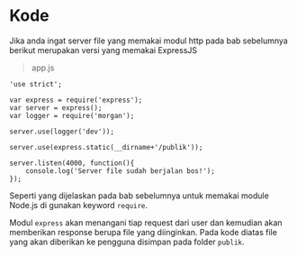 # Kode


Jika anda ingat server file yang memakai modul http pada bab sebelumnya berikut merupakan versi yang memakai ExpressJS

> app.js

    'use strict';

    var express = require('express');
    var server = express();
    var logger = require('morgan');

    server.use(logger('dev'));

    server.use(express.static(__dirname+'/publik'));

    server.listen(4000, function(){
        console.log('Server file sudah berjalan bos!');
    });

Seperti yang dijelaskan pada bab sebelumnya untuk memakai module Node.js di gunakan keyword `require`.

Modul `express` akan menangani tiap request dari user dan kemudian akan memberikan response berupa file yang diinginkan. Pada kode diatas file yang akan diberikan ke pengguna disimpan pada folder `publik`.




